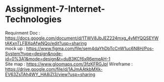 # Assignment-7-Internet-Technologies

Requirment Doc : https://docs.google.com/document/d/1TWV8JbJEZ224mxg_4yMYQQSEYWtAKxnTLFBXpAfwNQo/edit?usp=sharing    
mock up : https://www.figma.com/file/sem4daYhDbTcCnW1uc6N8H/Pos-System?type=design&node-id=0%3A1&mode=design&t=duB3KCf6xR6emeAH-1                                   
Site map : https://www.gloomaps.com/3fzKFRGJpl
Wireframe : https://drive.google.com/file/d/1AJmAAtkbMXk-EV63ZsTAh4WY_HA8iZI3/view?usp=sharing
